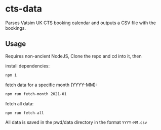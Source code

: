 # cts-data

Parses Vatsim UK CTS booking calendar and outputs a CSV file with the bookings.

## Usage

Requires non-ancient NodeJS, Clone the repo and cd into it, then

install dependencies:

```bash
npm i
```

fetch data for a specific month (YYYY-MM):

```bash
npm run fetch-month 2021-01
```

fetch all data:

```bash
npm run fetch-all
```

All data is saved in the pwd/data directory in the format `YYYY-MM.csv`
